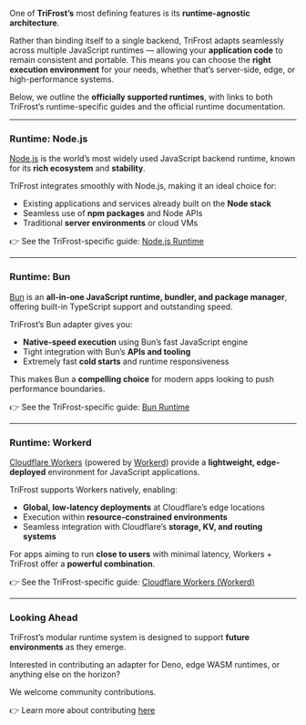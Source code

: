 One of **TriFrost’s** most defining features is its **runtime-agnostic architecture**.

Rather than binding itself to a single backend, TriFrost adapts seamlessly across multiple JavaScript runtimes — allowing your **application code** to remain consistent and portable.
This means you can choose the **right execution environment** for your needs, whether that’s server-side, edge, or high-performance systems.

Below, we outline the **officially supported runtimes**, with links to both TriFrost’s runtime-specific guides and the official runtime documentation.

---

### Runtime: Node.js
[Node.js](https://nodejs.org/) is the world’s most widely used JavaScript backend runtime, known for its **rich ecosystem** and **stability**.

TriFrost integrates smoothly with Node.js, making it an ideal choice for:
- Existing applications and services already built on the **Node stack**
- Seamless use of **npm packages** and Node APIs
- Traditional **server environments** or cloud VMs

👉 See the TriFrost-specific guide: [Node.js Runtime](/nodejs-runtime)

---

### Runtime: Bun
[Bun](https://bun.sh/) is an **all-in-one JavaScript runtime, bundler, and package manager**, offering built-in TypeScript support and outstanding speed.

TriFrost’s Bun adapter gives you:
- **Native-speed execution** using Bun’s fast JavaScript engine
- Tight integration with Bun’s **APIs and tooling**
- Extremely fast **cold starts** and runtime responsiveness

This makes Bun a **compelling choice** for modern apps looking to push performance boundaries.

👉 See the TriFrost-specific guide: [Bun Runtime](/bun-runtime)

---

### Runtime: Workerd
[Cloudflare Workers](https://workers.cloudflare.com/) (powered by [Workerd](https://github.com/cloudflare/workerd)) provide a **lightweight, edge-deployed** environment for JavaScript applications.

TriFrost supports Workers natively, enabling:
- **Global, low-latency deployments** at Cloudflare’s edge locations
- Execution within **resource-constrained environments**
- Seamless integration with Cloudflare’s **storage, KV, and routing systems**

For apps aiming to run **close to users** with minimal latency, Workers + TriFrost offer a **powerful combination**.

👉 See the TriFrost-specific guide: [Cloudflare Workers (Workerd)](/cloudflare-workers-workerd)

---

### Looking Ahead
TriFrost’s modular runtime system is designed to support **future environments** as they emerge.

Interested in contributing an adapter for Deno, edge WASM runtimes, or anything else on the horizon?

We welcome community contributions.

👉 Learn more about contributing [here](https://github.com/trifrost-js/core)
